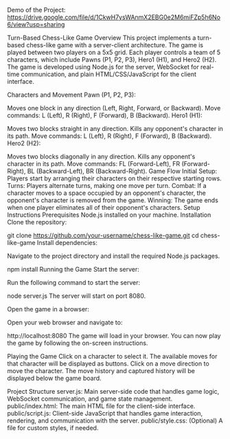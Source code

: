 Demo of the Project:
https://drive.google.com/file/d/1CkwH7ysWAnmX2EBG0e2M6miFZp5h6No6/view?usp=sharing

Turn-Based Chess-Like Game
Overview
This project implements a turn-based chess-like game with a server-client architecture. The game is played between two players on a 5x5 grid. Each player controls a team of 5 characters, which include Pawns (P1, P2, P3), Hero1 (H1), and Hero2 (H2). The game is developed using Node.js for the server, WebSocket for real-time communication, and plain HTML/CSS/JavaScript for the client interface.

Characters and Movement
Pawn (P1, P2, P3):

Moves one block in any direction (Left, Right, Forward, or Backward).
Move commands: L (Left), R (Right), F (Forward), B (Backward).
Hero1 (H1):

Moves two blocks straight in any direction. Kills any opponent's character in its path.
Move commands: L (Left), R (Right), F (Forward), B (Backward).
Hero2 (H2):

Moves two blocks diagonally in any direction. Kills any opponent's character in its path.
Move commands: FL (Forward-Left), FR (Forward-Right), BL (Backward-Left), BR (Backward-Right).
Game Flow
Initial Setup: Players start by arranging their characters on their respective starting rows.
Turns: Players alternate turns, making one move per turn.
Combat: If a character moves to a space occupied by an opponent's character, the opponent's character is removed from the game.
Winning: The game ends when one player eliminates all of their opponent's characters.
Setup Instructions
Prerequisites
Node.js installed on your machine.
Installation
Clone the repository:


git clone https://github.com/your-username/chess-like-game.git
cd chess-like-game
Install dependencies:

Navigate to the project directory and install the required Node.js packages.


npm install
Running the Game
Start the server:

Run the following command to start the server:


node server.js
The server will start on port 8080.

Open the game in a browser:

Open your web browser and navigate to:


http://localhost:8080
The game will load in your browser. You can now play the game by following the on-screen instructions.

Playing the Game
Click on a character to select it. The available moves for that character will be displayed as buttons.
Click on a move direction to move the character.
The move history and captured history will be displayed below the game board.


Project Structure
server.js: Main server-side code that handles game logic, WebSocket communication, and game state management.
public/index.html: The main HTML file for the client-side interface.
public/script.js: Client-side JavaScript that handles game interaction, rendering, and communication with the server.
public/style.css: (Optional) A file for custom styles, if needed.
